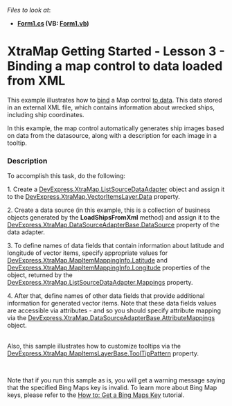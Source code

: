 <!-- default file list -->
*Files to look at*:

* **[Form1.cs](./CS/DataMapping/Form1.cs) (VB: [Form1.vb](./VB/DataMapping/Form1.vb))**
<!-- default file list end -->
# XtraMap Getting Started - Lesson 3 - Binding a map control to data loaded from XML


<p>This example illustrates how to <a href="https://documentation.devexpress.com/#WindowsForms/CustomDocument15359">bind</a> a Map control <a href="https://documentation.devexpress.com/#WindowsForms/CustomDocument15359">to data</a>. This data stored in an external XML file, which contains information about wrecked ships, including ship coordinates.</p>
<p>In this example, the map control automatically generates ship images based on data from the datasource, along with a description for each image in a tooltip.</p>


<h3>Description</h3>

<p>To accomplish this task, do the following:</p>
<p>1. Create a <a href="https://documentation.devexpress.com/#WindowsForms/clsDevExpressXtraMapListSourceDataAdaptertopic">DevExpress.XtraMap.ListSourceDataAdapter</a> object and assign it to the <a href="https://documentation.devexpress.com/#WindowsForms/DevExpressXtraMapVectorItemsLayer_Datatopic">DevExpress.XtraMap.VectorItemsLayer.Data</a> property.</p>
<p>2. Create a data source (in this example, this is a collection of business objects generated by the <strong>LoadShipsFromXml</strong> method) and assign it to the <a href="https://documentation.devexpress.com/#WindowsForms/DevExpressXtraMapDataSourceAdapterBase_DataSourcetopic">DevExpress.XtraMap.DataSourceAdapterBase.DataSource</a> property of the data adapter.</p>
<p>3. To define names of data fields that contain information about latitude and longitude of vector items, specify appropriate values for <a href="https://documentation.devexpress.com/#WindowsForms/DevExpressXtraMapMapItemMappingInfo_Latitudetopic">DevExpress.XtraMap.MapItemMappingInfo.Latitude</a> and <a href="https://documentation.devexpress.com/#WindowsForms/DevExpressXtraMapMapItemMappingInfo_Longitudetopic">DevExpress.XtraMap.MapItemMappingInfo.Longitude</a> properties of the object, returned by the <a href="https://documentation.devexpress.com/#WindowsForms/DevExpressXtraMapListSourceDataAdapter_Mappingstopic">DevExpress.XtraMap.ListSourceDataAdapter.Mappings</a> property.</p>
<p>4. After that, define names of other data fields that provide additional information for generated vector items. Note that these data fields values are accessible via attributes - and so you should specify attribute mapping via the <a href="https://documentation.devexpress.com/#WindowsForms/DevExpressXtraMapDataSourceAdapterBase_AttributeMappingstopic">DevExpress.XtraMap.DataSourceAdapterBase.AttributeMappings</a> object.<br /><br /></p>
<p>Also, this sample illustrates how to customize tooltips via the <a href="https://documentation.devexpress.com/#WindowsForms/DevExpressXtraMapMapItemsLayerBase_ToolTipPatterntopic">DevExpress.XtraMap.MapItemsLayerBase.ToolTipPattern</a> property.</p>
<p>&nbsp;</p>
<p>Note that if you run this sample as is, you will get a warning message saying that the specified Bing Maps key is invalid. To learn more about Bing Map keys, please refer to the <a href="http://help.devexpress.com/#WindowsForms/CustomDocument15102"><u>How to: Get a Bing Maps Key</u></a> tutorial.</p>
<p>&nbsp;</p>

<br/>


